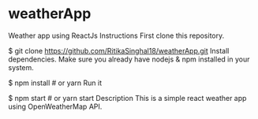 # weatherApp
Weather app using ReactJs
Instructions
First clone this repository.

$ git clone https://github.com/RitikaSinghal18/weatherApp.git
Install dependencies. Make sure you already have nodejs & npm installed in your system.

$ npm install # or yarn
Run it

$ npm start # or yarn start
Description
This is a simple react weather app using OpenWeatherMap API.

